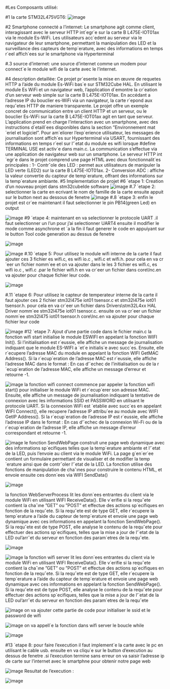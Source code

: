 #Les Composants utilisé:

#1 la carte STM32L475VGT6:
![image](https://github.com/nadahammadii/IoTminiproject/assets/148150733/bfbc5afb-f842-43ce-b394-54f8df42d92c)

#2 Smartphone connecté a l’internet:
Le smartphone agit comme client, interagissant avec le serveur HTTP int´egr´e sur la carte
B L475E-IOT01ax via le module Es-WiFi. Les utilisateurs acc`edent au serveur via le
navigateur de leur smartphone, permettant la manipulation des LED et la surveillance des
capteurs de temp´erature, avec des informations en temps r´eel affich´ees sur le smartphone
via Hyperterminal


#.3 source d’internet:
une source d’internet comme un modem pour connect´e le module wifi de la carte avec le
l’internet.

#4 description detaillée:
Ce projet pr´esente la mise en œuvre de requetes HTTP a l’aide du module Es-WiFi
bas´e sur STM32Cube HAL. En utilisant le module Es WiFi et un navigateur web,
l’application d´emontre la cr´eation d’un serveur web simple sur la carte B L475E-IOT01ax. En accédant a l’adresse IP du bouclier es-WiFi via un navigateur,
la carte r´epond aux requˆetes HTTP de maniere transparente.
Le projet offre un exemple concret de communication entre un client HTTP et un
serveur, ou le bouclier Es-WiFi sur la carte B L475E-IOT01ax agit en tant que serveur.
L’application prend en charge l’interaction avec un smartphone, avec des instructions
d´etaill´ees disponibles dans la section ”Environnement mat´eriel et logiciel”.
Pour am´eliorer l’exp´erience utilisateur, les messages de journalisation sont affich´es sur
Hyperterminal via USART, fournissant des informations en temps r´eel sur l’´etat du
module es wifi lorsque #define TERMINAL USE est activ´e dans main.c. La
communication s’effectue via une application de navigateur web sur un smartphone.
Le serveur HTTP int´egr´e dans le projet comprend une page HTML avec deux
fonctionnalit´es principales :
1- Contrˆole des LED :
permet aux utilisateurs de manipuler la LED verte (LED2) sur la carte
B L475E-IOT01ax.
2- Conversion ADC :
affiche la valeur convertie du capteur de temp´erature, offrant des informations sur la
temp´erature ambiante.
#5 Implementation de projet
#6 ´etape 1:
Creation d’un nouveau projet dans stm32cubeIde software
![image](https://github.com/nadahammadii/IoTminiproject/assets/148150733/72912c7c-0c83-46dc-8eef-1e875651f810)
#.7 ´etape 2:
selectionner la carte en ecrivant le nom de famille de la carte ensuite appuit sur le button
next au dessous de fenetre
![image](https://github.com/nadahammadii/IoTminiproject/assets/148150733/a3fa6107-8cc3-459b-95ac-c6893c495151)
#.8 ´etape 3:
enfin le projet est cr´ee maintenant il faut selectionner le pin PB14(green Led) en output

![image](https://github.com/nadahammadii/IoTminiproject/assets/148150733/8b3bef26-a4fd-4480-a8ab-65604679d2f7)
#9 ´etape 4:
maintenant en va selectionner le protocole UART .il faut selectionner un l’un pour j’ai
selectionner UART4 ensuite il modifier le mode comme asynchrone et `a la fin il faut
generer le code en appuiyant sur le button Tool code generation au dessus de fenetre


![image](https://github.com/nadahammadii/IoTminiproject/assets/148150733/cca59be1-c495-4b74-a333-c87242fa8987)



![image](https://github.com/nadahammadii/IoTminiproject/assets/148150733/72bae7f0-4565-4694-96fb-ee92d3958228)
#.10 ´etape 5:
Pour utilisez le module wifi interne de la carte il faut ajouter ces 3 fichier es wifi.c,
es wifi io.c , wifi.c et wifi.h. pour cela en va cr´eer un fichier nomm´ee et on va ajouter
dans le les 3 fichier es wifi.c, es wifi io.c , wifi.c .par le fichier wifi.h en va cr´eer un fichier
dans core\Inc.en va ajouter pour chaque fichier leur code.


![image](https://github.com/nadahammadii/IoTminiproject/assets/148150733/98b08c86-f751-41f1-93e5-ef2de70bbbe1)


#.11 ´etape 6:
Pour utilisez le capteur de temperateur interne de la carte il faut ajouter ces 2 fichier
stm32l475e iot01 tsensor.c et stm32l475e iot01 tsensor.h. pour cela en va cr´eer un fichier
dans Drivers\stm32L4xx HAL Driver nomm´ee stm32l475e iot01 tsensor.c. ensuite on va
cr´eer un fichier nomm´ee stm32l475 iot01 tsensor.h core\Inc.en va ajouter pour chaque
fichier leur code

![image](https://github.com/nadahammadii/IoTminiproject/assets/148150733/d83725ec-dfe0-4e58-8458-4615e9ea5e60)
#12 ´etape 7: Ajout d’une partie code dans le fichier main.c
la fonction wifi start initialise le module ESWIFI en appelant la fonction WIFI Init(). Si
l’initialisation est r´eussie,
elle affiche un message de journalisation indiquant que le module ES-WIFI a ´et´e initialis´e
avec succ`es.
Ensuite, elle r´ecupere l’adresse MAC du module en appelant la fonction WIFI GetMAC Address().
Si la r´ecup´eration de l’adresse MAC est r´eussie, elle affiche l’adresse MAC dans le format
: En cas d’´echec de l’initialisation ou de la r´ecup´eration de l’adresse MAC, elle affiche un
message d’erreur et retourne -1.

![image](https://github.com/nadahammadii/IoTminiproject/assets/148150733/b214a00f-629e-400e-99cf-72bc52d56469)
la fonction wifi connect commence par appeler la fonction wifi start() pour initialiser le
module WiFi et r´ecup´erer son adresse MAC. Ensuite, elle affiche un message de
journalisation indiquant la tentative de connexion avec les informations SSID et
PASSWORD en utilisant le protocole UART. Si la connexion WiFi est ´etablie avec
succ`es en appelant WIFI Connect(), elle recupere l’adresse IP attribu´ee au module avec
WIFI GetIP Address(). Si la r´ecup´eration de l’adresse IP est r´eussie, elle affiche
l’adresse IP dans le format : En cas d’´echec de la connexion Wi-Fi ou de la r´ecup´eration
de l’adresse IP, elle affiche un message d’erreur correspondant et retourne -1.



![image](https://github.com/nadahammadii/IoTminiproject/assets/148150733/efc5482a-dc5c-42c4-8d30-497705c90158)
le fonction SendWebPage construit une page web dynamique avec des informations
sp´ecifiques telles que la temp´erature ambiante et l’´etat de la LED, puis l’envoie au client via le module WiFi. La page g´en´er´ee contient un formulaire permettant de
visualiser et de modifier la temp´erature ainsi que de contrˆoler l’´etat de la LED. La
fonction utilise des fonctions de manipulation de chaˆınes pour construire le contenu
HTML, et envoie ensuite ces donn´ees via WIFI SendData()

![image](https://github.com/nadahammadii/IoTminiproject/assets/148150733/c701218b-3814-413f-a672-4d24418d6e51)

la fonction WebServerProcess lit les donn´ees entrantes du client via le module WiFi en
utilisant WIFI ReceiveData(). Elle v´erifie si la requˆete contient la chaˆıne ”GET” ou
”POST” et effectue des actions sp´ecifiques en fonction de la requˆete. Si la requˆete est
de type GET, elle r´ecupere la temp´erature a l’aide du capteur de temp´erature et envoie
une page web dynamique avec ces informations en appelant la fonction SendWebPage().
Si la requˆete est de type POST, elle analyse le contenu de la requˆete pour effectuer des
actions sp´ecifiques, telles que la mise a jour de l’´etat de la LED oul’arrˆet du serveur en
fonction des param`etres de la requˆete.


![image](https://github.com/nadahammadii/IoTminiproject/assets/148150733/5af39a79-6a7d-4e8f-8147-acda22c47203)


![image](https://github.com/nadahammadii/IoTminiproject/assets/148150733/62416e34-a629-459e-afee-5c7be1c288cc)
la fonction wifi server lit les donn´ees entrantes du client via le module WiFi en utilisant
WIFI ReceiveData(). Elle v´erifie si la requˆete contient la chaˆıne ”GET” ou ”POST” et
effectue des actions sp´ecifiques en fonction de la requˆete. Si la requˆete est de type GET,
elle r´ecupere la temp´erature a l’aide du capteur de temp´erature et envoie une page web
dynamique avec ces informations en appelant la fonction SendWebPage(). Si la requˆete
est de type POST, elle analyse le contenu de la requˆete pour effectuer des actions
sp´ecifiques, telles que la mise a jour de l’´etat de la LED oul’arrˆet du serveur en fonction
des param`etres de la requˆete

![image](https://github.com/nadahammadii/IoTminiproject/assets/148150733/20daf98f-cc30-4177-8cc9-06d297c90374)
on va ajouter cette partie de code pour initialiser le ssid et le password de wifi


![image](https://github.com/nadahammadii/IoTminiproject/assets/148150733/c3c99ebe-e41a-41a8-aba0-14c28bdd5a63)
on va appell´e la fonction dans wifi server le boucle while

![image](https://github.com/nadahammadii/IoTminiproject/assets/148150733/14892826-0549-406f-8a1f-da0fb428b9a6)

#13 ´etape 8:
pour faire l’execution il faut implement´e la carte avec le pc en utilisant le cable usb.
ensuite en va cliqu´e sur le button d’execution au dessus de fenetre .si l’execution termine
sans erreur on va saisir l’adresse ip de carte sur l’internet avec le smartphne pour obtenir
notre page web

![image](https://github.com/nadahammadii/IoTminiproject/assets/148150733/0d53496c-6684-49aa-ad70-18652e4008f2)
Resultat de l’execution :

![image](https://github.com/nadahammadii/IoTminiproject/assets/148150733/aed3d881-9f9c-4b86-85c4-3ed5251ef8e9)

